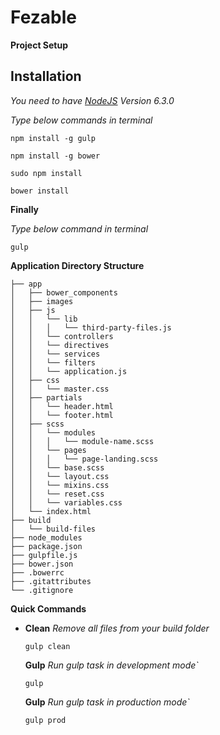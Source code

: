 # Fezable

**Project Setup**

## Installation

_You need to have [NodeJS](http://nodejs.org/) Version 6.3.0_

_Type below commands in terminal_

```
npm install -g gulp

npm install -g bower

sudo npm install

bower install
```

**Finally**

_Type below command in terminal_

```
gulp
```

**Application Directory Structure**

```
├── app
│   ├── bower_components
│   ├── images
│   ├── js
│   │   └── lib
│   │   │   └── third-party-files.js
│   │   └── controllers
│   │   └── directives
│   │   └── services
│   │   └── filters
│   │   └── application.js
│   ├── css
│   │   └── master.css
│   ├── partials
│   │   └── header.html
│   │   └── footer.html
│   ├── scss
│   │   └── modules
│   │   │   └── module-name.scss
│   │   └── pages
│   │   │   └── page-landing.scss
│   │   └── base.scss
│   │   └── layout.css
│   │   └── mixins.css
│   │   └── reset.css
│   │   └── variables.css
│   └── index.html
├── build
│   └── build-files
├── node_modules
├── package.json
├── gulpfile.js
├── bower.json
├── .bowerrc
├── .gitattributes
└── .gitignore
```

**Quick Commands**

- **Clean** _Remove all files from your build folder_

  ```
  gulp clean
  ```

  **Gulp** _Run gulp task in development mode`_

  ```
  gulp
  ```

  **Gulp** _Run gulp task in production mode`_

  ```
  gulp prod
  ```
